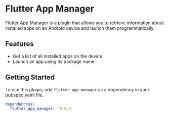 # Flutter App Manager

Flutter App Manager is a plugin that allows you to retrieve information about installed apps on an Android device and launch them programmatically.

## Features

- Get a list of all installed apps on the device
- Launch an app using its package name

## Getting Started

To use this plugin, add `flutter_app_manager` as a dependency in your pubspec.yaml file.

```yaml
dependencies:
  flutter_app_manager: ^0.0.3
